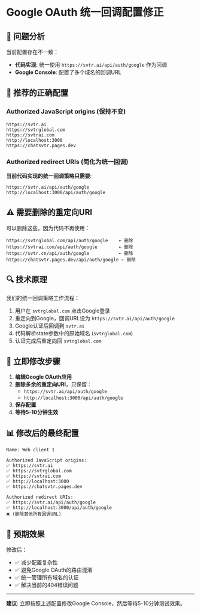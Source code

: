 # Google OAuth 统一回调配置修正

## 🎯 问题分析

当前配置存在不一致：
- **代码实现**: 统一使用 `https://svtr.ai/api/auth/google` 作为回调
- **Google Console**: 配置了多个域名的回调URL

## 🔧 推荐的正确配置

### Authorized JavaScript origins (保持不变)
```
https://svtr.ai
https://svtrglobal.com  
https://svtrai.com
http://localhost:3000
https://chatsvtr.pages.dev
```

### Authorized redirect URIs (简化为统一回调)
**当前代码实现的统一回调策略只需要**:
```
https://svtr.ai/api/auth/google
http://localhost:3000/api/auth/google
```

## ⚠️ 需要删除的重定向URI
可以删除这些，因为代码不再使用：
```
https://svtrglobal.com/api/auth/google    ← 删除
https://svtrai.com/api/auth/google        ← 删除  
https://svtr.cn/api/auth/google           ← 删除
https://chatsvtr.pages.dev/api/auth/google ← 删除
```

## 🔍 技术原理

我们的统一回调策略工作流程：
1. 用户在 `svtrglobal.com` 点击Google登录
2. 重定向到Google，回调URL设为 `https://svtr.ai/api/auth/google`
3. Google认证后回调到 `svtr.ai`
4. 代码解析state参数中的原始域名 (`svtrglobal.com`)
5. 认证完成后重定向回 `svtrglobal.com`

## 🚀 立即修改步骤

1. **编辑Google OAuth应用**
2. **删除多余的重定向URI**，只保留：
   - `https://svtr.ai/api/auth/google`
   - `http://localhost:3000/api/auth/google`
3. **保存配置**
4. **等待5-10分钟生效**

## 📊 修改后的最终配置

```
Name: Web client 1

Authorized JavaScript origins:
✅ https://svtr.ai
✅ https://svtrglobal.com
✅ https://svtrai.com  
✅ http://localhost:3000
✅ https://chatsvtr.pages.dev

Authorized redirect URIs:
✅ https://svtr.ai/api/auth/google
✅ http://localhost:3000/api/auth/google
❌ (删除其他所有回调URL)
```

## 🎯 预期效果

修改后：
- ✅ 减少配置复杂性
- ✅ 避免Google OAuth的路由混淆
- ✅ 统一管理所有域名的认证
- ✅ 解决当前的404错误问题

---

**建议**: 立即按照上述配置修改Google Console，然后等待5-10分钟测试效果。
